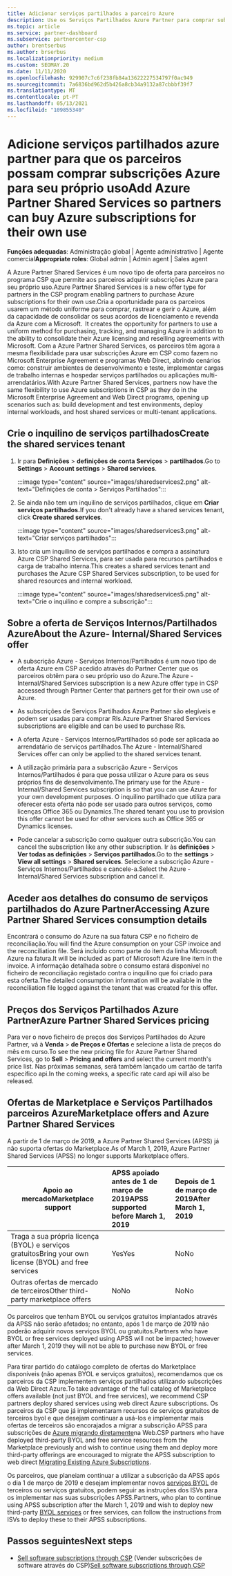 ```yaml
---
title: Adicionar serviços partilhados a parceiro Azure
description: Use os Serviços Partilhados Azure Partner para comprar subscrições Azure para seu próprio uso, e para ter um método uniforme para comprar, rastrear e gerir a Azure.
ms.topic: article
ms.service: partner-dashboard
ms.subservice: partnercenter-csp
author: brentserbus
ms.author: brserbus
ms.localizationpriority: medium
ms.custom: SEOMAY.20
ms.date: 11/11/2020
ms.openlocfilehash: 929907c7c6f238fb84a13622227534797f0ac949
ms.sourcegitcommit: 7a6836bd962d5b426a8cb34a9132a87cbbbf39f7
ms.translationtype: MT
ms.contentlocale: pt-PT
ms.lasthandoff: 05/13/2021
ms.locfileid: "109855340"
---
```

# <a name="add-azure-partner-shared-services-so-partners-can-buy-azure-subscriptions-for-their-own-use"></a><span data-ttu-id="3ca69-103">Adicione serviços partilhados azure partner para que os parceiros possam comprar subscrições Azure para seu próprio uso</span><span class="sxs-lookup"><span data-stu-id="3ca69-103">Add Azure Partner Shared Services so partners can buy Azure subscriptions for their own use</span></span>

<span data-ttu-id="3ca69-104">**Funções adequadas**: Administração global | Agente administrativo | Agente comercial</span><span class="sxs-lookup"><span data-stu-id="3ca69-104">**Appropriate roles**: Global admin | Admin agent | Sales agent</span></span>

<span data-ttu-id="3ca69-105">A Azure Partner Shared Services é um novo tipo de oferta para parceiros no programa CSP que permite aos parceiros adquirir subscrições Azure para seu próprio uso.</span><span class="sxs-lookup"><span data-stu-id="3ca69-105">Azure Partner Shared Services is a new offer type for partners in the CSP program enabling partners to purchase Azure subscriptions for their own use.</span></span><span data-ttu-id="3ca69-106">Cria a oportunidade para os parceiros usarem um método uniforme para comprar, rastrear e gerir o Azure, além da capacidade de consolidar os seus acordos de licenciamento e revenda da Azure com a Microsoft.</span><span class="sxs-lookup"><span data-stu-id="3ca69-106">  It creates the opportunity for partners to use a uniform method for purchasing, tracking, and managing Azure in addition to the ability to consolidate their Azure licensing and reselling agreements with Microsoft.</span></span> <span data-ttu-id="3ca69-107">Com a Azure Partner Shared Services, os parceiros têm agora a mesma flexibilidade para usar subscrições Azure em CSP como fazem no Microsoft Enterprise Agreement e programas Web Direct, abrindo cenários como: construir ambientes de desenvolvimento e teste, implementar cargas de trabalho internas e hospedar serviços partilhados ou aplicações multi-arrendatários.</span><span class="sxs-lookup"><span data-stu-id="3ca69-107">With Azure Partner Shared Services, partners now have the same flexibility to use Azure subscriptions in CSP as they do in the Microsoft Enterprise Agreement and Web Direct programs, opening up scenarios such as:  build development and test environments, deploy internal workloads, and host shared services or multi-tenant applications.</span></span>  

## <a name="create-the-shared-services-tenant"></a><span data-ttu-id="3ca69-108">Crie o inquilino de serviços partilhados</span><span class="sxs-lookup"><span data-stu-id="3ca69-108">Create the shared services tenant</span></span>

1. <span data-ttu-id="3ca69-109">Ir para **Definições**  >  **definições de conta Serviços**  >  **partilhados**.</span><span class="sxs-lookup"><span data-stu-id="3ca69-109">Go to **Settings** > **Account settings** > **Shared services**.</span></span>

   :::image type="content" source="images/sharedservices2.png" alt-text="Definições de conta > Serviços Partilhados":::

2. <span data-ttu-id="3ca69-111">Se ainda não tem um inquilino de serviços partilhados, clique em **Criar serviços partilhados.**</span><span class="sxs-lookup"><span data-stu-id="3ca69-111">If you don't already have a shared services tenant, click **Create shared services**.</span></span>

   :::image type="content" source="images/sharedservices3.png" alt-text="Criar serviços partilhados":::

3. <span data-ttu-id="3ca69-113">Isto cria um inquilino de serviços partilhados e compra a assinatura Azure CSP Shared Services, para ser usada para recursos partilhados e carga de trabalho interna.</span><span class="sxs-lookup"><span data-stu-id="3ca69-113">This creates a shared services tenant and purchases the Azure CSP Shared Services subscription, to be used for shared resources and internal workload.</span></span>

   :::image type="content" source="images/sharedservices5.png" alt-text="Crie o inquilino e compre a subscrição":::

## <a name="about-the-azure--internalshared-services-offer"></a><span data-ttu-id="3ca69-115">Sobre a oferta de Serviços Internos/Partilhados Azure</span><span class="sxs-lookup"><span data-stu-id="3ca69-115">About the Azure- Internal/Shared Services offer</span></span>

- <span data-ttu-id="3ca69-116">A subscrição Azure - Serviços Internos/Partilhados é um novo tipo de oferta Azure em CSP acedido através do Partner Center que os parceiros obtêm para o seu próprio uso do Azure.</span><span class="sxs-lookup"><span data-stu-id="3ca69-116">The Azure - Internal/Shared Services subscription is a new Azure offer type in CSP accessed through Partner Center that partners get for their own use of Azure.</span></span>

- <span data-ttu-id="3ca69-117">As subscrições de Serviços Partilhados Azure Partner são elegíveis e podem ser usadas para comprar RIs.</span><span class="sxs-lookup"><span data-stu-id="3ca69-117">Azure Partner Shared Services subscriptions are eligible and can be used to purchase RIs.</span></span>

- <span data-ttu-id="3ca69-118">A oferta Azure - Serviços Internos/Partilhados só pode ser aplicada ao arrendatário de serviços partilhados.</span><span class="sxs-lookup"><span data-stu-id="3ca69-118">The Azure - Internal/Shared Services offer can only be applied to the shared services tenant.</span></span>

- <span data-ttu-id="3ca69-119">A utilização primária para a subscrição Azure - Serviços Internos/Partilhados é para que possa utilizar o Azure para os seus próprios fins de desenvolvimento.</span><span class="sxs-lookup"><span data-stu-id="3ca69-119">The primary use for the Azure - Internal/Shared Services subscription is so that you can use Azure for your own development purposes.</span></span> <span data-ttu-id="3ca69-120">O inquilino partilhado que utiliza para oferecer esta oferta não pode ser usado para outros serviços, como licenças Office 365 ou Dynamics.</span><span class="sxs-lookup"><span data-stu-id="3ca69-120">The shared tenant you use to provision this offer cannot be used for other services such as Office 365 or Dynamics licenses.</span></span>

- <span data-ttu-id="3ca69-121">Pode cancelar a subscrição como qualquer outra subscrição.</span><span class="sxs-lookup"><span data-stu-id="3ca69-121">You can cancel the subscription like any other subscription.</span></span> <span data-ttu-id="3ca69-122">Ir às **definições**  >  **Ver todas as definições**  >  **Serviços partilhados**.</span><span class="sxs-lookup"><span data-stu-id="3ca69-122">Go to the **settings** > **View all settings** > **Shared services**.</span></span> <span data-ttu-id="3ca69-123">Selecione a subscrição Azure - Serviços Internos/Partilhados e cancele-a.</span><span class="sxs-lookup"><span data-stu-id="3ca69-123">Select the Azure - Internal/Shared Services subscription and cancel it.</span></span>

## <a name="accessing-azure-partner-shared-services-consumption-details"></a><span data-ttu-id="3ca69-124">Aceder aos detalhes do consumo de serviços partilhados do Azure Partner</span><span class="sxs-lookup"><span data-stu-id="3ca69-124">Accessing Azure Partner Shared Services consumption details</span></span>

<span data-ttu-id="3ca69-125">Encontrará o consumo do Azure na sua fatura CSP e no ficheiro de reconciliação.</span><span class="sxs-lookup"><span data-stu-id="3ca69-125">You will find the Azure consumption on your CSP invoice and the reconciliation file.</span></span> <span data-ttu-id="3ca69-126">Será incluído como parte do item da linha Microsoft Azure na fatura.</span><span class="sxs-lookup"><span data-stu-id="3ca69-126">It will be included as part of Microsoft Azure line item in the invoice.</span></span> <span data-ttu-id="3ca69-127">A informação detalhada sobre o consumo estará disponível no ficheiro de reconciliação registado contra o inquilino que foi criado para esta oferta.</span><span class="sxs-lookup"><span data-stu-id="3ca69-127">The detailed consumption information will be available in the reconciliation file logged against the tenant that was created for this offer.</span></span>

## <a name="azure-partner-shared-services-pricing"></a><span data-ttu-id="3ca69-128">Preços dos Serviços Partilhados Azure Partner</span><span class="sxs-lookup"><span data-stu-id="3ca69-128">Azure Partner Shared Services pricing</span></span>

<span data-ttu-id="3ca69-129">Para ver o novo ficheiro de preços dos Serviços Partilhados do Azure Partner, vá à **Venda**  >  **de Preços e Ofertas** e selecione a lista de preços do mês em curso.</span><span class="sxs-lookup"><span data-stu-id="3ca69-129">To see the new pricing file for Azure Partner Shared Services, go to **Sell** > **Pricing and offers** and select the current month's price list.</span></span> <span data-ttu-id="3ca69-130">Nas próximas semanas, será também lançado um cartão de tarifa específico api.</span><span class="sxs-lookup"><span data-stu-id="3ca69-130">In the coming weeks, a specific rate card api will also be released.</span></span>

## <a name="marketplace-offers-and-azure-partner-shared-services"></a><span data-ttu-id="3ca69-131">Ofertas de Marketplace e Serviços Partilhados parceiros Azure</span><span class="sxs-lookup"><span data-stu-id="3ca69-131">Marketplace offers and Azure Partner Shared Services</span></span>

<span data-ttu-id="3ca69-132">A partir de 1 de março de 2019, a Azure Partner Shared Services (APSS) já não suporta ofertas do Marketplace.</span><span class="sxs-lookup"><span data-stu-id="3ca69-132">As of March 1, 2019, Azure Partner Shared Services (APSS) no longer supports Marketplace offers.</span></span>

|<span data-ttu-id="3ca69-133">**Apoio ao mercado**</span><span class="sxs-lookup"><span data-stu-id="3ca69-133">**Marketplace support**</span></span>   |<span data-ttu-id="3ca69-134">**APSS apoiado antes de 1 de março de 2019**</span><span class="sxs-lookup"><span data-stu-id="3ca69-134">**APSS supported before March 1, 2019**</span></span>|<span data-ttu-id="3ca69-135">**Depois de 1 de março de 2019**</span><span class="sxs-lookup"><span data-stu-id="3ca69-135">**After March 1, 2019**</span></span>|
|---------------------------|:----------------------------|:-------------------|
|<span data-ttu-id="3ca69-136">Traga a sua própria licença (BYOL) e serviços gratuitos</span><span class="sxs-lookup"><span data-stu-id="3ca69-136">Bring your own license (BYOL) and free services</span></span>   | <span data-ttu-id="3ca69-137">Yes</span><span class="sxs-lookup"><span data-stu-id="3ca69-137">Yes</span></span>   | <span data-ttu-id="3ca69-138">No</span><span class="sxs-lookup"><span data-stu-id="3ca69-138">No</span></span>|
|<span data-ttu-id="3ca69-139">Outras ofertas de mercado de terceiros</span><span class="sxs-lookup"><span data-stu-id="3ca69-139">Other third-party marketplace offers</span></span>   | <span data-ttu-id="3ca69-140">No</span><span class="sxs-lookup"><span data-stu-id="3ca69-140">No</span></span>   |<span data-ttu-id="3ca69-141">No</span><span class="sxs-lookup"><span data-stu-id="3ca69-141">No</span></span>|

<span data-ttu-id="3ca69-142">Os parceiros que tenham BYOL ou serviços gratuitos implantados através da APSS não serão afetados; no entanto, após 1 de março de 2019 não poderão adquirir novos serviços BYOL ou gratuitos.</span><span class="sxs-lookup"><span data-stu-id="3ca69-142">Partners who have BYOL or free services deployed using APSS will not be impacted; however after March 1, 2019 they will not be able to purchase new BYOL or free services.</span></span>

<span data-ttu-id="3ca69-143">Para tirar partido do catálogo completo de ofertas do Marketplace disponíveis (não apenas BYOL e serviços gratuitos), recomendamos que os parceiros da CSP implementem serviços partilhados utilizando subscrições da Web Direct Azure.</span><span class="sxs-lookup"><span data-stu-id="3ca69-143">To take advantage of the full catalog of Marketplace offers available (not just BYOL and free services), we recommend CSP partners deploy shared services using web direct Azure subscriptions.</span></span>  <span data-ttu-id="3ca69-144">Os parceiros da CSP que já implementaram recursos de serviços gratuitos de terceiros byol e que desejam continuar a usá-los e implementar mais ofertas de terceiros são encorajados a migrar a subscrição APSS para subscrições de [Azure migrando diretamente](/azure/cloud-solution-provider/migration/migration#migrating-existing-azure-subscriptions)na Web.</span><span class="sxs-lookup"><span data-stu-id="3ca69-144">CSP partners who have deployed third-party BYOL and free service resources from the Marketplace previously and wish to continue using them and deploy more third-party offerings are encouraged to migrate the APSS subscription to web direct [Migrating Existing Azure Subscriptions](/azure/cloud-solution-provider/migration/migration#migrating-existing-azure-subscriptions).</span></span>

<span data-ttu-id="3ca69-145">Os parceiros, que planeiam continuar a utilizar a subscrição da APSS após o dia 1 de março de 2019 e desejam implementar novos [serviços BYOL](https://azuremarketplace.microsoft.com/marketplace/apps?filters=byol) de terceiros ou serviços gratuitos, podem seguir as instruções dos ISVs para os implementar nas suas subscrições APSS.</span><span class="sxs-lookup"><span data-stu-id="3ca69-145">Partners, who plan to continue using APSS subscription after the March 1, 2019 and wish to deploy new third-party [BYOL services](https://azuremarketplace.microsoft.com/marketplace/apps?filters=byol) or free services, can follow the instructions from ISVs to deploy these to their APSS subscriptions.</span></span>

## <a name="next-steps"></a><span data-ttu-id="3ca69-146">Passos seguintes</span><span class="sxs-lookup"><span data-stu-id="3ca69-146">Next steps</span></span>

- <span data-ttu-id="3ca69-147">[Sell software subscriptions through CSP](csp-software-subscriptions.md) (Vender subscrições de software através do CSP)</span><span class="sxs-lookup"><span data-stu-id="3ca69-147">[Sell software subscriptions through CSP](csp-software-subscriptions.md)</span></span>
